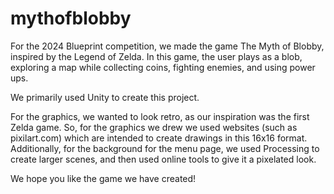 # mythofblobby
For the 2024 Blueprint competition, we made the game The Myth of Blobby, inspired by the Legend of Zelda.
In this game, the user plays as a blob, exploring a map while collecting coins, fighting enemies, and using power ups. 

We primarily used Unity to create this project.

For the graphics, we wanted to look retro, as our inspiration was the first Zelda game. 
So, for the graphics we drew we used websites (such as pixilart.com) which are intended to create drawings in this 16x16 format.
Additionally, for the background for the menu page, we used Processing to create larger scenes, and then used online tools to give it a pixelated look.

We hope you like the game we have created!
